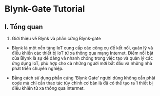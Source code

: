 # Blynk-Gate Tutorial

## I. Tổng quan
1. Giới thiệu về Blynk và phần cứng Blynk-gate

* Blynk là một nền tảng IoT cung cấp các công cụ để kết nối, quản lý và điều khiển các thiết bị IoT từ xa thông qua mạng Internet. Điểm nổi bật của Blynk là sự dễ dàng và nhanh chóng trong việc tạo và quản lý các ứng dụng IoT, phù hợp cho cả những người mới bắt đầu và những nhà phát triển chuyên nghiệp.
   
* Bằng cách sử dụng phần cứng 'Blynk Gate' người dùng không cần phải code mà chỉ cần thao tác tùy chỉnh cơ bàn là đã có thể tạo ra 1 thiết bị điều khiển từ xa thông qua intermet.

